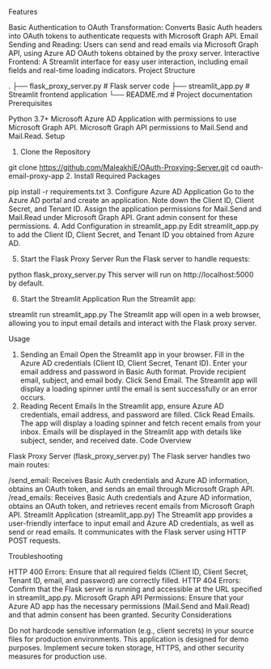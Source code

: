 Features

Basic Authentication to OAuth Transformation: Converts Basic Auth headers into OAuth tokens to authenticate requests with Microsoft Graph API.
Email Sending and Reading: Users can send and read emails via Microsoft Graph API, using Azure AD OAuth tokens obtained by the proxy server.
Interactive Frontend: A Streamlit interface for easy user interaction, including email fields and real-time loading indicators.
Project Structure


.
├── flask_proxy_server.py       # Flask server code
├── streamlit_app.py            # Streamlit frontend application
└── README.md                   # Project documentation
Prerequisites

Python 3.7+
Microsoft Azure AD Application with permissions to use Microsoft Graph API.
Microsoft Graph API permissions to Mail.Send and Mail.Read.
Setup

1. Clone the Repository


git clone https://github.com/MaleakhiE/OAuth-Proxying-Server.git
cd oauth-email-proxy-app
2. Install Required Packages


pip install -r requirements.txt
3. Configure Azure AD Application
Go to the Azure AD portal and create an application.
Note down the Client ID, Client Secret, and Tenant ID.
Assign the application permissions for Mail.Send and Mail.Read under Microsoft Graph API.
Grant admin consent for these permissions.
4. Add Configuration in streamlit_app.py
Edit streamlit_app.py to add the Client ID, Client Secret, and Tenant ID you obtained from Azure AD.

5. Start the Flask Proxy Server
Run the Flask server to handle requests:



python flask_proxy_server.py
This server will run on http://localhost:5000 by default.

6. Start the Streamlit Application
Run the Streamlit app:



streamlit run streamlit_app.py
The Streamlit app will open in a web browser, allowing you to input email details and interact with the Flask proxy server.

Usage

1. Sending an Email
Open the Streamlit app in your browser.
Fill in the Azure AD credentials (Client ID, Client Secret, Tenant ID).
Enter your email address and password in Basic Auth format.
Provide recipient email, subject, and email body.
Click Send Email. The Streamlit app will display a loading spinner until the email is sent successfully or an error occurs.
2. Reading Recent Emails
In the Streamlit app, ensure Azure AD credentials, email address, and password are filled.
Click Read Emails. The app will display a loading spinner and fetch recent emails from your inbox.
Emails will be displayed in the Streamlit app with details like subject, sender, and received date.
Code Overview

Flask Proxy Server (flask_proxy_server.py)
The Flask server handles two main routes:

/send_email: Receives Basic Auth credentials and Azure AD information, obtains an OAuth token, and sends an email through Microsoft Graph API.
/read_emails: Receives Basic Auth credentials and Azure AD information, obtains an OAuth token, and retrieves recent emails from Microsoft Graph API.
Streamlit Application (streamlit_app.py)
The Streamlit app provides a user-friendly interface to input email and Azure AD credentials, as well as send or read emails. It communicates with the Flask server using HTTP POST requests.

Troubleshooting

HTTP 400 Errors: Ensure that all required fields (Client ID, Client Secret, Tenant ID, email, and password) are correctly filled.
HTTP 404 Errors: Confirm that the Flask server is running and accessible at the URL specified in streamlit_app.py.
Microsoft Graph API Permissions: Ensure that your Azure AD app has the necessary permissions (Mail.Send and Mail.Read) and that admin consent has been granted.
Security Considerations

Do not hardcode sensitive information (e.g., client secrets) in your source files for production environments.
This application is designed for demo purposes. Implement secure token storage, HTTPS, and other security measures for production use.
